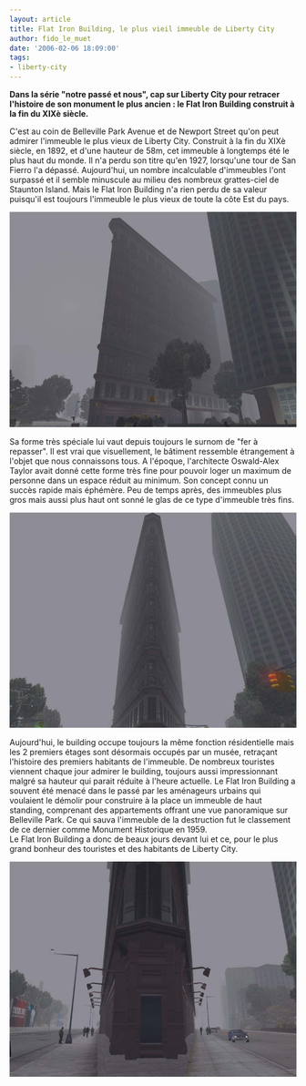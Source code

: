 ```yaml
---
layout: article
title: Flat Iron Building, le plus vieil immeuble de Liberty City
author: fido_le_muet
date: '2006-02-06 18:09:00'
tags:
- liberty-city
---
```


 **Dans la série "notre passé et nous", cap sur Liberty City pour retracer l'histoire de son monument le plus ancien : le Flat Iron Building construit à la fin du XIXè siècle.**

C'est au coin de Belleville Park Avenue et de Newport Street qu'on peut admirer l'immeuble le plus vieux de Liberty City. Construit à la fin du XIXè siècle, en 1892, et d'une hauteur de 58m, cet immeuble à longtemps été le plus haut du monde. Il n'a perdu son titre qu'en 1927, lorsqu'une tour de San Fierro l'a dépassé. Aujourd'hui, un nombre incalculable d'immeubles l'ont surpassé et il semble minuscule au milieu des nombreux grattes-ciel de Staunton Island. Mais le Flat Iron Building n'a rien perdu de sa valeur puisqu'il est toujours l'immeuble le plus vieux de toute la côte Est du pays.

![](  /content/images/2005/01/Flat_Iron_01.jpg)

Sa forme très spéciale lui vaut depuis toujours le surnom de "fer à repasser". Il est vrai que visuellement, le bâtiment ressemble étrangement à l'objet que nous connaissons tous. A l'époque, l'architecte Oswald-Alex Taylor avait donné cette forme très fine pour pouvoir loger un maximum de personne dans un espace réduit au minimum. Son concept connu un succès rapide mais éphémère. Peu de temps après, des immeubles plus gros mais aussi plus haut ont sonné le glas de ce type d'immeuble très fins.

![](  /content/images/2005/01/Flat_Iron_04.jpg)

Aujourd'hui, le building occupe toujours la même fonction résidentielle mais les 2 premiers étages sont désormais occupés par un musée, retraçant l'histoire des premiers habitants de l'immeuble. De nombreux touristes viennent chaque jour admirer le building, toujours aussi impressionnant malgré sa hauteur qui parait réduite à l'heure actuelle. Le Flat Iron Building a souvent été menacé dans le passé par les aménageurs urbains qui voulaient le démolir pour construire à la place un immeuble de haut standing, comprenant des appartements offrant une vue panoramique sur Belleville Park. Ce qui sauva l'immeuble de la destruction fut le classement de ce dernier comme Monument Historique en 1959.  
Le Flat Iron Building a donc de beaux jours devant lui et ce, pour le plus grand bonheur des touristes et des habitants de Liberty City.

![](  /content/images/2005/01/Flat_Iron_03.jpg)

<!--kg-card-end: markdown-->
